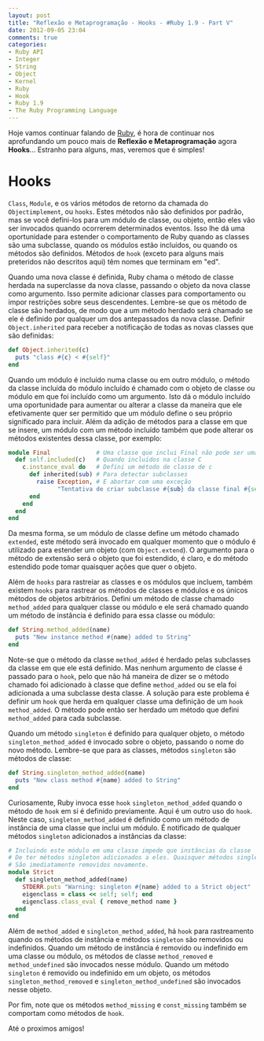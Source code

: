 ```yaml
---
layout: post
title: "Reflexão e Metaprogramação - Hooks - #Ruby 1.9 - Part V"
date: 2012-09-05 23:04
comments: true
categories:
- Ruby API
- Integer
- String
- Object
- Kernel
- Ruby
- Hook
- Ruby 1.9
- The Ruby Programming Language
---
```

<!--more-->
<p>Hoje vamos continuar falando de <a href="http://www.ruby-doc.org/core-1.9.2/">Ruby</a>, é hora de continuar nos aprofundando um pouco mais de
<b>Reflexão e Metaprogramação</b> agora <b>Hooks</b>... Estranho para alguns, mas, veremos que é simples!</p>

<h1>Hooks</h1>

`Class`, `Module`, e os vários métodos de retorno da chamada do `Objectimplement`, ou `hooks`. Estes métodos não são definidos por padrão, mas se você
defini-los para um módulo de classe, ou objeto, então eles vão ser invocados quando ocorrerem determinados eventos. Isso lhe dá uma oportunidade para
estender o comportamento de Ruby quando as classes são uma subclasse, quando os módulos estão incluídos, ou quando os métodos são definidos. Métodos de
`hook` (exceto para alguns mais preteridos não descritos aqui) têm nomes que terminam em "ed".

Quando uma nova classe é definida, Ruby chama o método de classe herdada na superclasse da nova classe, passando o objeto da nova classe como
argumento. Isso permite adicionar classes para comportamento ou impor restrições sobre seus descendentes. Lembre-se que os método de classe são
herdados, de modo que a um método herdado será chamado se ele é definido por qualquer um dos antepassados da nova classe. Definir `Object.inherited`
para receber a notificação de todas as novas classes que são definidas:

``` ruby Object.inherited
def Object.inherited(c)
  puts "class #{c} < #{self}"
end
```

Quando um módulo é incluído numa classe ou em outro módulo, o método da classe incluída do módulo incluído é chamado com o objeto de classe ou módulo
em que foi incluído como um argumento. Isto dá o módulo incluído uma oportunidade para aumentar ou alterar a classe da maneira que ele efetivamente
quer ser permitido que um módulo define o seu próprio significado para incluir. Além da adição de métodos para a classe em que se insere, um módulo com
um método incluído também que pode alterar os métodos existentes dessa classe, por exemplo:

``` ruby
module Final             # Uma classe que inclui Final não pode ser uma subclasse
  def self.included(c)   # Quando incluídos na classe C
    c.instance_eval do   # Defini um método de classe de c
      def inherited(sub) # Para detectar subclasses
        raise Exception, # E abortar com uma exceção
              "Tentativa de criar subclasse #{sub} da classe final #{self}"
      end
    end
  end
end
```

Da mesma forma, se um módulo de classe define um método chamado `extended`, este método será invocado em qualquer momento que o módulo é utilizado para
estender um objeto (com `Object.extend`). O argumento para o método de extensão será o objeto que foi estendido, é claro, e do método estendido pode
tomar quaisquer ações que quer o objeto.

Além de `hooks` para rastreiar as classes e os módulos que incluem, também existem `hooks` para rastrear os métodos de classes e módulos e os únicos
métodos de objetos arbitrários. Defini um método de classe chamado `method_added` para qualquer classe ou módulo e ele será chamado quando um método de
instância é definido para essa classe ou módulo:

``` ruby method_added
def String.method_added(name)
  puts "New instance method #{name} added to String"
end
```

Note-se que o método da classe `method_added` é herdado pelas subclasses da classe em que ele está definido. Mas nenhum argumento de classe é passado
para o `hook`, pelo que não há maneira de dizer se o método chamado foi adicionado à classe que define `method_added` ou se ela foi adicionada a uma
subclasse desta classe. A solução para este problema é definir um `hook` que herda em qualquer classe uma definição de um `hook` `method_added`.
O método pode então ser herdado um método que defini `method_added` para cada subclasse.

Quando um método `singleton` é definido para qualquer objeto, o método `singleton_method_added` é invocado sobre o objeto, passando o nome do novo
método. Lembre-se que para as classes, métodos `singleton` são métodos de classe:

``` ruby singleton_method_added
def String.singleton_method_added(name)
  puts "New class method #{name} added to String"
end
```

Curiosamente, Ruby invoca esse `hook` `singleton_method_added` quando o método de `hook` em si é definido previamente. Aqui é um outro uso do `hook`.
Neste caso, `singleton_method_added` é definido como um método de instância de uma classe que inclui um módulo. É notificado de qualquer métodos
`singleton` adicionados a instâncias da classe:

``` ruby singleton_method_added
# Incluindo este módulo em uma classe impede que instâncias da classe
# De ter métodos singleton adicionados a eles. Quaisquer métodos singleton acrescentados
# São imediatamente removidos novamente.
module Strict
  def singleton_method_added(name)
    STDERR.puts "Warning: singleton #{name} added to a Strict object"
    eigenclass = class << self; self; end
    eigenclass.class_eval { remove_method name }
  end
end
```

Além de `method_added` e `singleton_method_added`, há `hook` para rastreamento quando os métodos de instância e métodos `singleton` são removidos ou
indefinidos. Quando um método de instância é removido ou indefinido em uma classe ou módulo, os métodos de classe `method_removed` e `method_undefined`
são invocados nesse módulo. Quando um método `singleton` é removido ou indefinido em um objeto, os métodos `singleton_method_removed` e
`singleton_method_undefined` são invocados nesse objeto.

Por fim, note que os métodos `method_missing` e `const_missing` também se comportam como métodos de `hook`.

Até o proximos amigos!